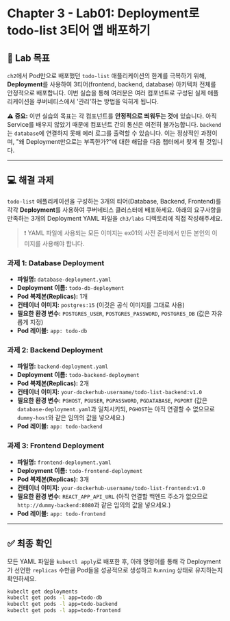 # Chapter 3 - Lab01: Deployment로 todo-list 3티어 앱 배포하기

## 🎯 Lab 목표

`ch2`에서 Pod만으로 배포했던 `todo-list` 애플리케이션의 한계를 극복하기 위해, **Deployment**를 사용하여 3티어(frontend, backend, database) 아키텍처 전체를 안정적으로 배포합니다. 이번 실습을 통해 여러분은 여러 컴포넌트로 구성된 실제 애플리케이션을 쿠버네티스에서 '관리'하는 방법을 익히게 됩니다.

**⚠️ 중요:** 이번 실습의 목표는 각 컴포넌트를 **안정적으로 띄워두는 것**에 있습니다. 아직 Service를 배우지 않았기 때문에 컴포넌트 간의 통신은 여전히 불가능합니다. `backend`는 `database`에 연결하지 못해 에러 로그를 출력할 수 있습니다. 이는 정상적인 과정이며, "왜 Deployment만으로는 부족한가?"에 대한 해답을 다음 챕터에서 찾게 될 것입니다.

---

## 💻 해결 과제

`todo-list` 애플리케이션을 구성하는 3개의 티어(Database, Backend, Frontend)를 각각 **Deployment**를 사용하여 쿠버네티스 클러스터에 배포하세요. 아래의 요구사항을 만족하는 3개의 Deployment YAML 파일을 `ch3/labs` 디렉토리에 직접 작성해주세요.

> ❗️ YAML 파일에 사용되는 모든 이미지는 ex01의 사전 준비에서 만든 본인의 이미지를 사용해야 합니다.

### 과제 1: Database Deployment

-   **파일명:** `database-deployment.yaml`
-   **Deployment 이름:** `todo-db-deployment`
-   **Pod 복제본(Replicas):** 1개
-   **컨테이너 이미지:** `postgres:15` (이것은 공식 이미지를 그대로 사용)
-   **필요한 환경 변수:** `POSTGRES_USER`, `POSTGRES_PASSWORD`, `POSTGRES_DB` (값은 자유롭게 지정)
-   **Pod 레이블:** `app: todo-db`

### 과제 2: Backend Deployment

-   **파일명:** `backend-deployment.yaml`
-   **Deployment 이름:** `todo-backend-deployment`
-   **Pod 복제본(Replicas):** 2개
-   **컨테이너 이미지:** `your-dockerhub-username/todo-list-backend:v1.0`
-   **필요한 환경 변수:** `PGHOST`, `PGUSER`, `PGPASSWORD`, `PGDATABASE`, `PGPORT` (값은 `database-deployment.yaml`과 일치시키되, `PGHOST`는 아직 연결할 수 없으므로 `dummy-host`와 같은 임의의 값을 넣으세요.)
-   **Pod 레이블:** `app: todo-backend`

### 과제 3: Frontend Deployment

-   **파일명:** `frontend-deployment.yaml`
-   **Deployment 이름:** `todo-frontend-deployment`
-   **Pod 복제본(Replicas):** 3개
-   **컨테이너 이미지:** `your-dockerhub-username/todo-list-frontend:v1.0`
-   **필요한 환경 변수:** `REACT_APP_API_URL` (아직 연결할 백엔드 주소가 없으므로 `http://dummy-backend:8080`과 같은 임의의 값을 넣으세요.)
-   **Pod 레이블:** `app: todo-frontend`

---

## ✅ 최종 확인

모든 YAML 파일을 `kubectl apply`로 배포한 후, 아래 명령어를 통해 각 Deployment가 선언한 `replicas` 수만큼 Pod들을 성공적으로 생성하고 `Running` 상태로 유지하는지 확인하세요.

```bash
kubeclt get deployments
kubeclt get pods -l app=todo-db
kubeclt get pods -l app=todo-backend
kubeclt get pods -l app=todo-frontend
```